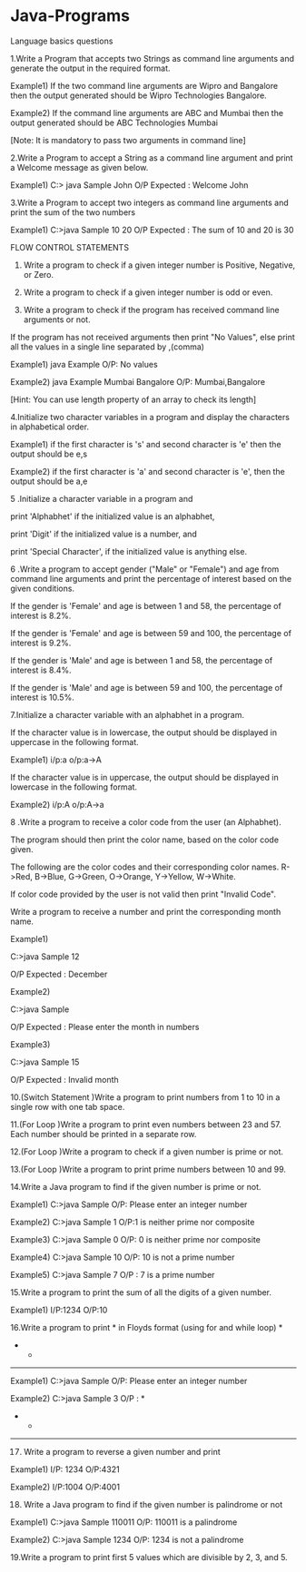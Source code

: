 # Java-Programs
Language basics questions

1.Write a Program that accepts two Strings as command line arguments and generate the output in the required format. 

Example1)
If the two command line arguments are Wipro and Bangalore then the output generated should be Wipro Technologies Bangalore.

Example2)
If the command line arguments are ABC and Mumbai then the output generated should be ABC Technologies Mumbai 

[Note: It is mandatory to pass two arguments in command line]


2.Write a Program to accept a String as a command line argument and print a Welcome message as given below.

Example1)
C:\> java Sample John
O/P Expected : Welcome John


3.Write a Program to accept two integers as command line arguments and print the sum of the two numbers

Example1)
C:\>java Sample 10 20
O/P Expected : The sum of 10 and 20 is 30


FLOW CONTROL STATEMENTS
1. Write a program to check if a given integer number is Positive, Negative, or Zero.

2. Write a program to check if a given integer number is odd or even.

3. Write a program to check if the program has received command line arguments or not.

If the program has not received arguments then print "No Values", else print all the values in a single line separated by ,(comma)

Example1) java Example
O/P: No values

Example2) java Example Mumbai Bangalore
O/P: Mumbai,Bangalore

[Hint: You can use length property of an array to check its length]


4.Initialize two character variables in a program and display the characters in alphabetical order.

Example1) if the first character is 's' and second character is 'e' then the output should be  e,s

Example2) if the first character is 'a' and second character is 'e', then the output should be a,e	


5	.Initialize a character variable in a program and 

print 'Alphabhet' if the initialized value is an alphabhet, 

print 'Digit' if the initialized value is a number, and 

print 'Special Character', if the initialized value is anything else.
	


6	.Write a program to accept gender ("Male" or "Female") and age from command line arguments and print the percentage of interest based on the given conditions.

If the gender is 'Female' and age is between 1 and 58, the percentage of interest is 8.2%.

If the gender is 'Female' and age is between 59 and 100, the percentage of interest is 9.2%.

If the gender is 'Male' and age is between 1 and 58, the percentage of interest is 8.4%.

If the gender is 'Male' and age is between 59 and 100, the percentage of interest is 10.5%.


7.Initialize a character variable with an alphabhet in a program.

If the character value is in lowercase, the output should be displayed in uppercase in the following format.

Example1)
i/p:a
o/p:a->A

If the character value is in uppercase, the output should be displayed in lowercase in the following format.

Example2)
i/p:A
o/p:A->a	


8	.Write a program to receive a color code from the user (an Alphabhet). 

The program should then print the color name, based on the color code given. 

The following are the color codes and their corresponding color names.
R->Red, B->Blue, G->Green, O->Orange, Y->Yellow, W->White. 

If color code provided by the user is not valid then print "Invalid Code". 

Write a program to receive a number and print the corresponding month name.

Example1)

C:\>java Sample 12

O/P Expected : December

Example2)

C:\>java Sample 

O/P Expected : Please enter the month in numbers

Example3)

C:\>java Sample 15

O/P Expected : Invalid month


10.(Switch Statement	)Write a program to print numbers from 1 to 10 in a single row with one tab space.


11.(For Loop	)Write a program to print even numbers between 23 and 57. Each number should be printed in a separate row.


12.(For Loop	)Write a program to check if a given number is prime or not.


13.(For Loop	)Write a program to print prime numbers between 10 and 99.


14.Write a Java program to find if the given number is prime or not.

Example1)
C:\>java Sample 
O/P: Please enter an integer number 

Example2)
C:\>java Sample 1
O/P:1 is neither prime nor composite

Example3)
C:\>java Sample 0
O/P: 0 is neither prime nor composite
 
Example4)
C:\>java Sample 10
O/P: 10 is not a prime number

Example5)
C:\>java Sample 7
O/P : 7 is a prime number


15.Write a program to print the sum of all the digits of a given number.

Example1) 
I/P:1234
O/P:10


16.Write a program to print * in Floyds format (using for and while loop)
*
*  *
*  *   *

Example1)
C:\>java Sample 
O/P: Please enter an integer number

Example2)
C:\>java Sample 3
O/P :
*
*  * 
*  *  *


17. Write a program to reverse a given number and print

Example1)
I/P: 1234
O/P:4321

Example2)
I/P:1004
O/P:4001


18. Write a Java program to find if the given number is palindrome or not

Example1)
C:\>java Sample 110011
O/P: 110011 is a palindrome

Example2)
C:\>java Sample 1234
O/P: 1234 is not a palindrome


19.Write a program to print first 5 values which are divisible by 2, 3, and 5.
